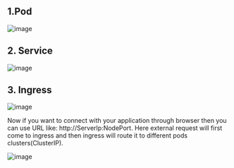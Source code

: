## 1.Pod

![image](https://user-images.githubusercontent.com/74223025/227868417-dc461649-ee79-4dcc-9cf5-197c8b56f603.png)

## 2. Service

![image](https://user-images.githubusercontent.com/74223025/227868862-2e0525ac-d3a2-40be-998a-ab57d12d8b18.png)

## 3. Ingress

![image](https://user-images.githubusercontent.com/74223025/227881173-4152897b-06a3-4fad-8881-53e7afe7d556.png)

Now if you want to connect with your application through browser then you can use URL like: http://ServerIp:NodePort. Here external request will first come to ingress and then ingress will route it to different pods clusters(ClusterIP).

![image](https://user-images.githubusercontent.com/74223025/227869658-12101089-fe07-45a5-95e8-54f0ee4d7547.png)
